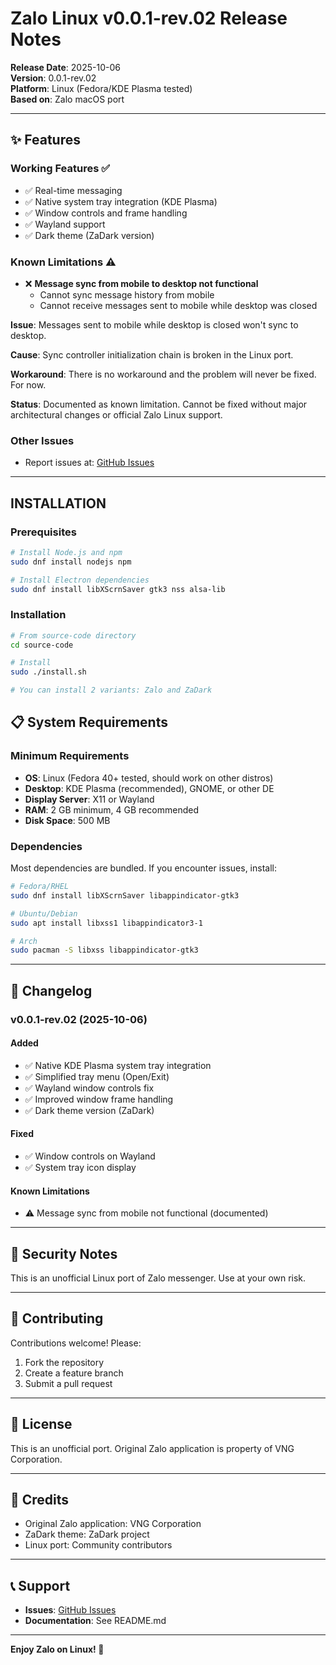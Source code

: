 # Zalo Linux v0.0.1-rev.02 Release Notes

**Release Date**: 2025-10-06  
**Version**: 0.0.1-rev.02  
**Platform**: Linux (Fedora/KDE Plasma tested)  
**Based on**: Zalo macOS port

---

## ✨ Features

### Working Features ✅
- ✅ Real-time messaging
- ✅ Native system tray integration (KDE Plasma)
- ✅ Window controls and frame handling
- ✅ Wayland support
- ✅ Dark theme (ZaDark version)

### Known Limitations ⚠️
- ❌ **Message sync from mobile to desktop not functional**
  - Cannot sync message history from mobile
  - Cannot receive messages sent to mobile while desktop was closed
 
**Issue**: Messages sent to mobile while desktop is closed won't sync to desktop.

**Cause**: Sync controller initialization chain is broken in the Linux port.

**Workaround**: There is no workaround and the problem will never be fixed. For now.

**Status**: Documented as known limitation. Cannot be fixed without major architectural changes or official Zalo Linux support.

### Other Issues
- Report issues at: [GitHub Issues](https://github.com/your-repo/zalo-linux/issues)

---

## INSTALLATION

### Prerequisites

```bash
# Install Node.js and npm
sudo dnf install nodejs npm

# Install Electron dependencies
sudo dnf install libXScrnSaver gtk3 nss alsa-lib
```

### Installation

```bash
# From source-code directory
cd source-code

# Install
sudo ./install.sh

# You can install 2 variants: Zalo and ZaDark
```


## 📋 System Requirements

### Minimum Requirements
- **OS**: Linux (Fedora 40+ tested, should work on other distros)
- **Desktop**: KDE Plasma (recommended), GNOME, or other DE
- **Display Server**: X11 or Wayland
- **RAM**: 2 GB minimum, 4 GB recommended
- **Disk Space**: 500 MB

### Dependencies
Most dependencies are bundled. If you encounter issues, install:
```bash
# Fedora/RHEL
sudo dnf install libXScrnSaver libappindicator-gtk3

# Ubuntu/Debian
sudo apt install libxss1 libappindicator3-1

# Arch
sudo pacman -S libxss libappindicator-gtk3
```

---

## 📝 Changelog

### v0.0.1-rev.02 (2025-10-06)

#### Added
- ✅ Native KDE Plasma system tray integration
- ✅ Simplified tray menu (Open/Exit)
- ✅ Wayland window controls fix
- ✅ Improved window frame handling
- ✅ Dark theme version (ZaDark)

#### Fixed
- ✅ Window controls on Wayland
- ✅ System tray icon display

#### Known Limitations
- ⚠️ Message sync from mobile not functional (documented)

---

## 🔐 Security Notes

This is an unofficial Linux port of Zalo messenger. Use at your own risk.

---

## 🤝 Contributing

Contributions welcome! Please:
1. Fork the repository
2. Create a feature branch
3. Submit a pull request

---

## 📄 License

This is an unofficial port. Original Zalo application is property of VNG Corporation.

---

## 🙏 Credits

- Original Zalo application: VNG Corporation
- ZaDark theme: ZaDark project
- Linux port: Community contributors

---

## 📞 Support

- **Issues**: [GitHub Issues](https://github.com/your-repo/zalo-linux/issues)
- **Documentation**: See README.md

---

**Enjoy Zalo on Linux! 🐧**
